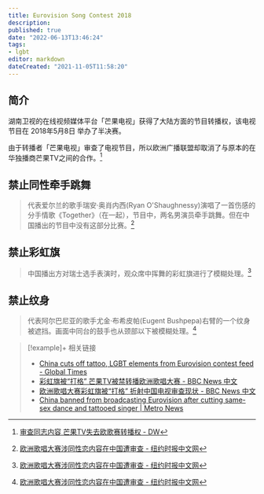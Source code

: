 ```yaml
---
title: Eurovision Song Contest 2018
description:
published: true
date: "2022-06-13T13:46:24"
tags:
- lgbt
editor: markdown
dateCreated: "2021-11-05T11:58:20"
---
```


## 简介

湖南卫视的在线视频媒体平台「芒果电视」获得了大陆方面的节目转播权，该电视节目在 2018年5月8日 举办了半决赛。

由于转播者「芒果电视」审查了电视节目，所以欧洲广播联盟却取消了与原本的在华独播商芒果TV之间的合作。[^43738386]

[^43738386]: [审查同志内容 芒果TV失去欧歌赛转播权 - DW](https://web.archive.org/web/20210526051847/https://www.dw.com/zh/审查同志内容-芒果tv失去欧歌赛转播权/a-43738386)

## 禁止同性牵手跳舞

> 代表爱尔兰的歌手瑞安·奥肖内西(Ryan O'Shaughnessy)演唱了一首伤感的分手情歌《Together》（在一起），节目中，两名男演员牵手跳舞。但在中国播出的节目中没有这部分比赛。[^20180514]

[^20180514]: [欧洲歌唱大赛涉同性恋内容在中国遭审查 - 纽约时报中文网](https://web.archive.org/web/20210604053320/https://cn.nytimes.com/culture/20180514/eurovision-china-gay-censorship/)

## 禁止彩虹旗

> 中国播出方对瑞士选手表演时，观众席中挥舞的彩虹旗进行了模糊处理。[^20180514]

## 禁止纹身

> 代表阿尔巴尼亚的歌手尤金·布希皮帕(Eugent Bushpepa)右臂的一个纹身被遮挡。画面中同台的鼓手也从颈部以下被模糊处理。[^20180514]

> [!example]+ 相关链接
> + [China cuts off tattoo, LGBT elements from Eurovision contest feed - Global Times](https://web.archive.org/web/20210909202556/https://www.globaltimes.cn/content/1101517.shtml)
> + [彩虹旗被“打格” 芒果TV被禁转播欧洲歌唱大赛 - BBC News 中文](https://web.archive.org/web/20210226001533/https://www.bbc.com/zhongwen/simp/world-44084473)
> + [欧洲歌唱大赛彩虹旗被“打格” 折射中国电视审查现状 - BBC News 中文](https://web.archive.org/web/20181226234832/https://www.bbc.com/zhongwen/simp/chinese-news-44098873)
> + [China banned from broadcasting Eurovision after cutting same-sex dance and tattooed singer | Metro News](https://web.archive.org/web/20210518001533/https://metro.co.uk/2018/05/10/china-banned-from-broadcasting-eurovision-after-cutting-same-sex-dance-and-tattooed-singer-7536787/)
